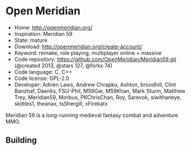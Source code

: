 # Open Meridian

- Home: http://openmeridian.org/
- Inspiration: Meridian 59
- State: mature
- Download: http://openmeridian.org/create-account/
- Keyword: remake, role playing, multiplayer online + massive
- Code repository: https://github.com/OpenMeridian/Meridian59.git (@created 2013, @stars 127, @forks 74)
- Code language: C, C++
- Code license: GPL-2.0
- Developer: Adrien Laws, Andrew Chrapko, Ashton, broodhill, Clint Banzhaf, Daenks, FSU-Phil, M59Gar, M59Khan, Mark Sturm, Matthew Trey, Meridian59, Morbus, PKChrisChan, Roy, Sarevok, siwithaneye, skittles1, theanax, tsShergill, xFirekatx

Meridian 59 is a long-running medieval fantasy combat and adventure MMO.

## Building
